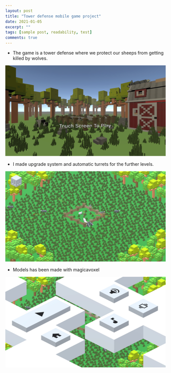 ```yaml
---
layout: post
title: "Tower defense mobile game project"
date: 2021-01-05
excerpt: ""
tags: [sample post, readability, test]
comments: true
---
```


* The game is a tower defense where we protect our sheeps from getting killed by wolves. 


<img src="\assets\img\kurt\start.jpg"/>


* I made upgrade system and automatic turrets for the further levels. 


<img src="\assets\img\kurt\gameplay.jpg"/>


* Models has been made with magicavoxel


<img src="\assets\img\kurt\pmenu.jpg"/>



